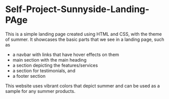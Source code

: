 # Self-Project-Sunnyside-Landing-PAge

This is a simple landing page created using HTML and CSS, with the theme of summer.
It showcases the basic parts that we see in a landing page, such as 
 - a navbar with links that have hover effects on them
 - main section with the main heading
 - a section depicting the features/services
 - a section for testimonials, and
 - a footer section

This website uses vibrant colors that depict summer and can be used as a sample for any summer products.
